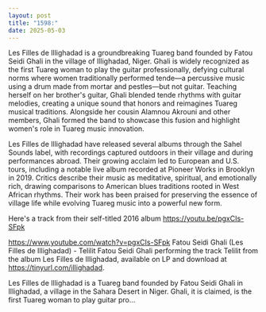 ```yaml
---
layout: post
title: "1598:"
date: 2025-05-03
---
```


Les Filles de Illighadad is a groundbreaking Tuareg band founded by Fatou Seidi Ghali in the village of Illighadad, Niger. Ghali is widely recognized as the first Tuareg woman to play the guitar professionally, defying cultural norms where women traditionally performed tende—a percussive music using a drum made from mortar and pestles—but not guitar. Teaching herself on her brother's guitar, Ghali blended tende rhythms with guitar melodies, creating a unique sound that honors and reimagines Tuareg musical traditions. Alongside her cousin Alamnou Akrouni and other members, Ghali formed the band to showcase this fusion and highlight women's role in Tuareg music innovation.

Les Filles de Illighadad have released several albums through the Sahel Sounds label, with recordings captured outdoors in their village and during performances abroad. Their growing acclaim led to European and U.S. tours, including a notable live album recorded at Pioneer Works in Brooklyn in 2019. Critics describe their music as meditative, spiritual, and emotionally rich, drawing comparisons to American blues traditions rooted in West African rhythms. Their work has been praised for preserving the essence of village life while evolving Tuareg music into a powerful new form.

Here's a track from their self-titled 2016 album
https://youtu.be/pgxCIs-SFpk

https://www.youtube.com/watch?v=pgxCIs-SFpk
Fatou Seidi Ghali (Les Filles de Illighadad) - Telilit
Fatou Seidi Ghali performing the track Telilit from the album Les Filles de Illighadad, available on LP and download at https://tinyurl.com/illighadad. 

Les Filles de Illighadad is a Tuareg band founded by Fatou Seidi Ghali in Illighadad, a village in the Sahara Desert in Niger. Ghali, it is claimed, is the first Tuareg woman to play guitar pro...
